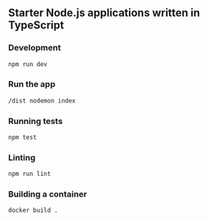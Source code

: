 ## Starter Node.js applications written in TypeScript

### Development

```bash
npm run dev
```

### Run the app

```bash
/dist nodemon index
```

### Running tests

```bash
npm test
```

### Linting

```bash
npm run lint
```

### Building a container

```bash
docker build .
```

